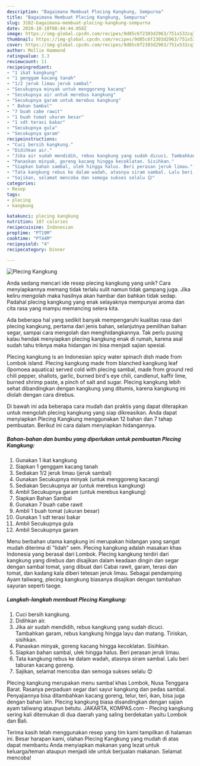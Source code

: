 ```yaml
---
description: "Bagaimana Membuat Plecing Kangkung, Sempurna"
title: "Bagaimana Membuat Plecing Kangkung, Sempurna"
slug: 3102-bagaimana-membuat-plecing-kangkung-sempurna
date: 2020-10-10T08:44:44.058Z
image: https://img-global.cpcdn.com/recipes/9d85c6f2303d2963/751x532cq70/plecing-kangkung-foto-resep-utama.jpg
thumbnail: https://img-global.cpcdn.com/recipes/9d85c6f2303d2963/751x532cq70/plecing-kangkung-foto-resep-utama.jpg
cover: https://img-global.cpcdn.com/recipes/9d85c6f2303d2963/751x532cq70/plecing-kangkung-foto-resep-utama.jpg
author: Mollie Hammond
ratingvalue: 3.3
reviewcount: 11
recipeingredient:
- "1 ikat kangkung"
- "1 genggam kacang tanah"
- "1/2 jeruk limau jeruk sambal"
- "Secukupnya minyak untuk menggoreng kacang"
- "Secukupnya air untuk merebus kangkung"
- "Secukupnya garam untuk merebus kangkung"
- " Bahan Sambal"
- "7 buah cabe rawit"
- "1 buah tomat ukuran besar"
- "1 sdt terasi bakar"
- "Secukupnya gula"
- "Secukupnya garam"
recipeinstructions:
- "Cuci bersih kangkung."
- "Didihkan air."
- "Jika air sudah mendidih, rebus kangkung yang sudah dicuci. Tambahkan garam, rebus kangkung hingga layu dan matang. Tiriskan, sisihkan."
- "Panaskan minyak, goreng kacang hingga kecoklatan. Sisihkan."
- "Siapkan bahan sambal, ulek hingga halus. Beri perasan jeruk limau."
- "Tata kangkung rebus ke dalam wadah, atasnya siram sambal. Lalu beri taburan kacang goreng."
- "Sajikan, selamat mencoba dan semoga sukses selalu 😊"
categories:
- Resep
tags:
- plecing
- kangkung

katakunci: plecing kangkung 
nutrition: 187 calories
recipecuisine: Indonesian
preptime: "PT19M"
cooktime: "PT44M"
recipeyield: "4"
recipecategory: Dinner

---
```



![Plecing Kangkung](https://img-global.cpcdn.com/recipes/9d85c6f2303d2963/751x532cq70/plecing-kangkung-foto-resep-utama.jpg)

Anda sedang mencari ide resep plecing kangkung yang unik? Cara menyiapkannya memang tidak terlalu sulit namun tidak gampang juga. Jika keliru mengolah maka hasilnya akan hambar dan bahkan tidak sedap. Padahal plecing kangkung yang enak selayaknya mempunyai aroma dan cita rasa yang mampu memancing selera kita.

Ada beberapa hal yang sedikit banyak mempengaruhi kualitas rasa dari plecing kangkung, pertama dari jenis bahan, selanjutnya pemilihan bahan segar, sampai cara mengolah dan menghidangkannya. Tak perlu pusing kalau hendak menyiapkan plecing kangkung enak di rumah, karena asal sudah tahu triknya maka hidangan ini bisa menjadi sajian spesial.

Plecing kangkung is an Indonesian spicy water spinach dish made from Lombok island. Plecing kangkung made from blanched kangkung leaf (Ipomoea aquatica) served cold with plecing sambal, made from ground red chili pepper, shallots, garlic, burned bird&#39;s eye chili, candlenut, kaffir lime, burned shrimp paste, a pinch of salt and sugar. Plecing kangkung lebih sehat dibandingkan dengan kangkung yang ditumis, karena kangkung ini diolah dengan cara direbus.


Di bawah ini ada beberapa cara mudah dan praktis yang dapat diterapkan untuk mengolah plecing kangkung yang siap dikreasikan. Anda dapat menyiapkan Plecing Kangkung menggunakan 12 bahan dan 7 tahap pembuatan. Berikut ini cara dalam menyiapkan hidangannya.

<!--inarticleads1-->

##### Bahan-bahan dan bumbu yang diperlukan untuk pembuatan Plecing Kangkung:

1. Gunakan 1 ikat kangkung
1. Siapkan 1 genggam kacang tanah
1. Sediakan 1/2 jeruk limau (jeruk sambal)
1. Gunakan Secukupnya minyak (untuk menggoreng kacang)
1. Sediakan Secukupnya air (untuk merebus kangkung)
1. Ambil Secukupnya garam (untuk merebus kangkung)
1. Siapkan  Bahan Sambal
1. Gunakan 7 buah cabe rawit
1. Ambil 1 buah tomat (ukuran besar)
1. Gunakan 1 sdt terasi bakar
1. Ambil Secukupnya gula
1. Ambil Secukupnya garam


Menu berbahan utama kangkung ini merupakan hidangan yang sangat mudah diterima di &#34;lidah&#34; sem. Plecing kangkung adalah masakan khas Indonesia yang berasal dari Lombok. Plecing kangkung terdiri dari kangkung yang direbus dan disajikan dalam keadaan dingin dan segar dengan sambal tomat, yang dibuat dari Cabai rawit, garam, terasi dan tomat, dan kadang kala diberi tetesan jeruk limau. Sebagai pendamping Ayam taliwang, plecing kangkung biasanya disajikan dengan tambahan sayuran seperti taoge. 

<!--inarticleads2-->

##### Langkah-langkah membuat Plecing Kangkung:

1. Cuci bersih kangkung.
1. Didihkan air.
1. Jika air sudah mendidih, rebus kangkung yang sudah dicuci. Tambahkan garam, rebus kangkung hingga layu dan matang. Tiriskan, sisihkan.
1. Panaskan minyak, goreng kacang hingga kecoklatan. Sisihkan.
1. Siapkan bahan sambal, ulek hingga halus. Beri perasan jeruk limau.
1. Tata kangkung rebus ke dalam wadah, atasnya siram sambal. Lalu beri taburan kacang goreng.
1. Sajikan, selamat mencoba dan semoga sukses selalu 😊


Plecing kangkung merupakan menu sambal khas Lombok, Nusa Tenggara Barat. Rasanya perpaduan segar dari sayur kangkung dan pedas sambal. Penyajiannya bisa ditambahkan kacang goreng, telur, teri, ikan, bisa juga dengan bahan lain. Plecing kangkung biasa disandingkan dengan sajian ayam taliwang ataupun betutu. JAKARTA, KOMPAS.com - Plecing kangkung sering kali ditemukan di dua daerah yang saling berdekatan yaitu Lombok dan Bali. 

Terima kasih telah menggunakan resep yang tim kami tampilkan di halaman ini. Besar harapan kami, olahan Plecing Kangkung yang mudah di atas dapat membantu Anda menyiapkan makanan yang lezat untuk keluarga/teman ataupun menjadi ide untuk berjualan makanan. Selamat mencoba!
